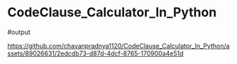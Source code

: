 # CodeClause_Calculator_In_Python
#output


https://github.com/chavanpradnya1120/CodeClause_Calculator_In_Python/assets/89026631/2edcdb73-d87d-4dcf-8765-170900a4e51d

